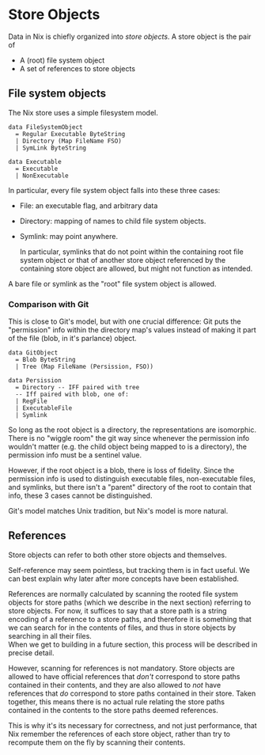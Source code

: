 # Store Objects

Data in Nix is chiefly organized into *store objects*.
A store object is the pair of

  - A (root) file system object
  - A set of references to store objects

## File system objects

The Nix store uses a simple filesystem model.

    data FileSystemObject
      = Regular Executable ByteString
      | Directory (Map FileName FSO)
      | SymLink ByteString

    data Executable
      = Executable
      | NonExecutable

In particular, every file system object falls into these three cases:

 - File: an executable flag, and arbitrary data

 - Directory: mapping of names to child file system objects.

 - Symlink: may point anywhere.

   In particular, symlinks that do not point within the containing root file system object or that of another store object referenced by the containing store object are allowed, but might not function as intended.

A bare file or symlink as the "root" file system object is allowed.

### Comparison with Git

This is close to Git's model, but with one crucial difference:
Git puts the "permission" info within the directory map's values instead of making it part of the file (blob, in it's parlance) object.

    data GitObject
      = Blob ByteString
      | Tree (Map FileName (Persission, FSO))

    data Persission
      = Directory -- IFF paired with tree
      -- Iff paired with blob, one of:
      | RegFile
      | ExecutableFile
      | Symlink

So long as the root object is a directory, the representations are isomorphic.
There is no "wiggle room" the git way since whenever the permission info wouldn't matter (e.g. the child object being mapped to is a directory), the permission info must be a sentinel value.

However, if the root object is a blob, there is loss of fidelity.
Since the permission info is used to distinguish executable files, non-executable files, and symlinks, but there isn't a "parent" directory of the root to contain that info, these 3 cases cannot be distinguished.

Git's model matches Unix tradition, but Nix's model is more natural.

## References

Store objects can refer to both other store objects and themselves.

Self-reference may seem pointless, but tracking them is in fact useful.
We can best explain why later after more concepts have been established.

References are normally calculated by scanning the rooted file system objects for store paths (which we describe in the next section) referring to store objects.
For now, it suffices to say that a store path is a string encoding of a reference to a store paths, and therefore it is something that we can search for in the contents of files, and thus in store objects by searching in all their files.   
When we get to building in a future section, this process will be described in precise detail.

However, scanning for references is not mandatory.
Store objects are allowed to have official references that *don't* correspond to store paths contained in their contents,
and they are also allowed to *not* have references that *do* correspond to store paths contained in their store.
Taken together, this means there is no actual rule relating the store paths contained in the contents to the store paths deemed references.

This is why it's its necessary for correctness, and not just performance, that Nix remember the references of each store object, rather than try to recompute them on the fly by scanning their contents.
